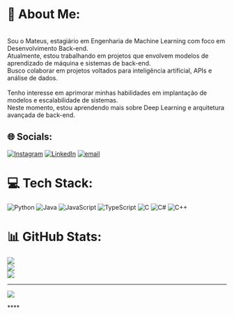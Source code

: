 # 💫 About Me:
<br>Sou o Mateus, estagiário em Engenharia de Machine Learning com foco em Desenvolvimento Back-end.<br>Atualmente, estou trabalhando em projetos que envolvem modelos de aprendizado de máquina e sistemas de back-end.<br>Busco colaborar em projetos voltados para inteligência artificial, APIs e análise de dados.<br><br>Tenho interesse em aprimorar minhas habilidades em implantação de modelos e escalabilidade de sistemas.<br>Neste momento, estou aprendendo mais sobre Deep Learning e arquitetura avançada de back-end.


## 🌐 Socials:
[![Instagram](https://img.shields.io/badge/Instagram-%23E4405F.svg?logo=Instagram&logoColor=white)](https://instagram.com/https://instagram.com/https://www.instagram.com/teuzlins_) [![LinkedIn](https://img.shields.io/badge/LinkedIn-%230077B5.svg?logo=linkedin&logoColor=white)](https://linkedin.com/in/https://linkedin.com/in/https://www.linkedin.com/in/mateus-de-lima-lins-304a812b7) [![email](https://img.shields.io/badge/Email-D14836?logo=gmail&logoColor=white)](mailto:mateus.prestes.contato@gmail.com) 

# 💻 Tech Stack:
![Python](https://img.shields.io/badge/python-3670A0?style=for-the-badge&logo=python&logoColor=ffdd54) ![Java](https://img.shields.io/badge/java-%23ED8B00.svg?style=for-the-badge&logo=openjdk&logoColor=white) ![JavaScript](https://img.shields.io/badge/javascript-%23323330.svg?style=for-the-badge&logo=javascript&logoColor=%23F7DF1E) ![TypeScript](https://img.shields.io/badge/typescript-%23007ACC.svg?style=for-the-badge&logo=typescript&logoColor=white) ![C](https://img.shields.io/badge/c-%2300599C.svg?style=for-the-badge&logo=c&logoColor=white) ![C#](https://img.shields.io/badge/c%23-%23239120.svg?style=for-the-badge&logo=csharp&logoColor=white) ![C++](https://img.shields.io/badge/c++-%2300599C.svg?style=for-the-badge&logo=c%2B%2B&logoColor=white)
# 📊 GitHub Stats:
![](https://github-readme-stats.vercel.app/api?username=teuzlins&theme=buefy&hide_border=false&include_all_commits=false&count_private=false)<br/>
![](https://nirzak-streak-stats.vercel.app/?user=teuzlins&theme=buefy&hide_border=false)<br/>
![](https://github-readme-stats.vercel.app/api/top-langs/?username=teuzlins&theme=buefy&hide_border=false&include_all_commits=false&count_private=false&layout=compact)

---
[![](https://visitcount.itsvg.in/api?id=teuzlins&icon=0&color=0)](https://visitcount.itsvg.in)

<!-- Proudly created with GPRM ( https://gprm.itsvg.in ) -->****
